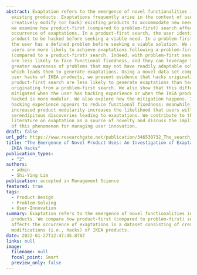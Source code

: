 ```yaml
---
abstract: Exaptation refers to the emergence of novel functionalities in
  existing products. Exaptations frequently arise in the context of users who
  creatively modify (or hack) existing products to accommodate new needs. Here
  we examine how product-first (compared to problem-first) search affects the
  occurrence of exaptations. In a product-first search, the user identifies the
  product to be hacked before seeking a viable need. In a problem-first search,
  the user has a defined problem before seeking a viable solution. We argue that
  users are more likely to achieve exaptations following a problem-first
  (compared to a product-first) search. Indeed, with problem-first search, they
  are less likely to face functional fixedness, and they can leverage their
  greater awareness of problems that may not have readily adaptable solutions,
  which leads them to generate exaptations. Using a novel data set comprised of
  user hacks of IKEA products, we present evidence that hacks originating from a
  product-first search are less likely to generate exaptations than hacks
  originating from a problem-first search. We also show that this difference is
  mitigated when the user has hacking experience or when the IKEA product being
  hacked is more modular. We also explore how the mitigation happens. Increased
  hacking experience appears to reduce functional fixedness; meanwhile,
  increased product modularity increases the likelihood that users will make
  serendipitous discoveries leading to exaptations. We contribute to the growing
  literature on exaptation as a source of novelty and discuss the implications
  of this phenomenon for managing user innovation.
draft: false
url_pdf: https://www.researchgate.net/publication/346530732_The_search_for_novel_product_uses_An_investigation_of_exaptations_in_IKEA_hacks
title: "The Emergence of Novel Product Uses: An Investigation of Exaptations in
  IKEA Hacks"
publication_types:
  - "2"
authors:
  - admin
  - Shi-Ying Lim
publication: accepted in Management Science
featured: true
tags:
  - Product Design
  - Problem-Solving
  - User-Innovation
summary: Exaptation refers to the emergence of novel functionalities in existing
  products. We compare how product-first (compared to problem-first) search
  affects the occurrence of exaptations in a dataset consisting of creative
  modifications (i.e., hacks) of IKEA products.
date: 2022-01-27T12:47:45.870Z
links: null
image:
  filename: null
  focal_point: Smart
  preview_only: false
---
```

